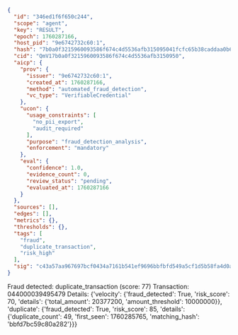 ```json
{
  "id": "346ed1f6f650c244",
  "scope": "agent",
  "key": "RESULT",
  "epoch": 1760287166,
  "host_pid": "9e6742732c60:1",
  "hash": "7b0a0f3215960093586f674c4d5536afb315095041fcfc65b38caddaa0b6f8e6",
  "cid": "QmV17b0a0f3215960093586f674c4d5536afb3150950",
  "aicp": {
    "prov": {
      "issuer": "9e6742732c60:1",
      "created_at": 1760287166,
      "method": "automated_fraud_detection",
      "vc_type": "VerifiableCredential"
    },
    "ucon": {
      "usage_constraints": [
        "no_pii_export",
        "audit_required"
      ],
      "purpose": "fraud_detection_analysis",
      "enforcement": "mandatory"
    },
    "eval": {
      "confidence": 1.0,
      "evidence_count": 0,
      "review_status": "pending",
      "evaluated_at": 1760287166
    }
  },
  "sources": [],
  "edges": [],
  "metrics": {},
  "thresholds": {},
  "tags": [
    "fraud",
    "duplicate_transaction",
    "risk_high"
  ],
  "sig": "c43a57aa967697bcf0434a7161b541ef9696bbfbfd549a5cf1d5b58fa4d0afbc"
}
```

Fraud detected: duplicate_transaction (score: 77)
Transaction: 044000039495479
Details: {'velocity': {'fraud_detected': True, 'risk_score': 70, 'details': {'total_amount': 20377200, 'amount_threshold': 10000000}}, 'duplicate': {'fraud_detected': True, 'risk_score': 85, 'details': {'duplicate_count': 49, 'first_seen': 1760285765, 'matching_hash': 'bbfd7bc59c80a282'}}}